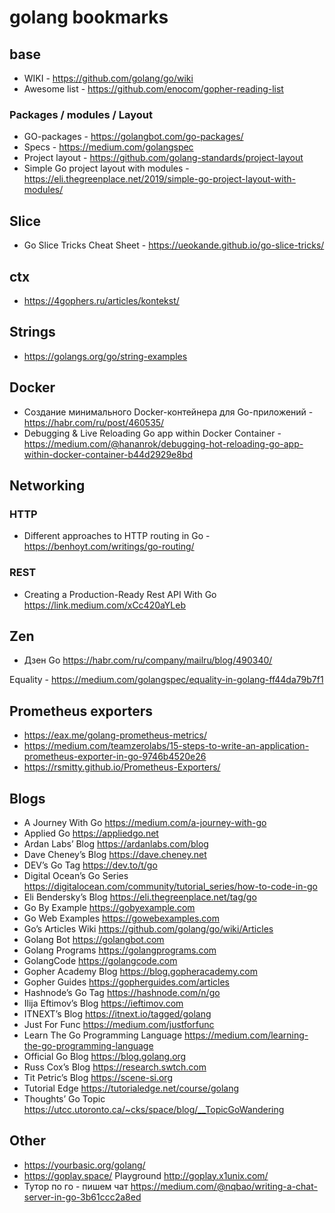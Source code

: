 # golang bookmarks

## base

- WIKI - https://github.com/golang/go/wiki
- Awesome list - https://github.com/enocom/gopher-reading-list

### Packages / modules / Layout

- GO-packages - https://golangbot.com/go-packages/
- Specs - https://medium.com/golangspec
- Project layout - https://github.com/golang-standards/project-layout
- Simple Go project layout with modules - https://eli.thegreenplace.net/2019/simple-go-project-layout-with-modules/

## Slice

- Go Slice Tricks Cheat Sheet - https://ueokande.github.io/go-slice-tricks/

## ctx

- https://4gophers.ru/articles/kontekst/

## Strings

- https://golangs.org/go/string-examples

## Docker

- Создание минимального Docker-контейнера для Go-приложений - https://habr.com/ru/post/460535/
- Debugging & Live Reloading Go app within Docker Container - https://medium.com/@hananrok/debugging-hot-reloading-go-app-within-docker-container-b44d2929e8bd

## Networking

### HTTP

- Different approaches to HTTP routing in Go - https://benhoyt.com/writings/go-routing/

### REST

- Creating a Production-Ready Rest API With Go https://link.medium.com/xCc420aYLeb

## Zen

- Дзен Go https://habr.com/ru/company/mailru/blog/490340/

Equality - https://medium.com/golangspec/equality-in-golang-ff44da79b7f1

## Prometheus exporters

- https://eax.me/golang-prometheus-metrics/
- https://medium.com/teamzerolabs/15-steps-to-write-an-application-prometheus-exporter-in-go-9746b4520e26
- https://rsmitty.github.io/Prometheus-Exporters/

## Blogs

- A Journey With Go https://medium.com/a-journey-with-go
- Applied Go https://appliedgo.net
- Ardan Labs’ Blog https://ardanlabs.com/blog
- Dave Cheney’s Blog https://dave.cheney.net
- DEV’s Go Tag https://dev.to/t/go
- Digital Ocean’s Go Series https://digitalocean.com/community/tutorial_series/how-to-code-in-go
- Eli Bendersky’s Blog https://eli.thegreenplace.net/tag/go
- Go By Example https://gobyexample.com
- Go Web Examples https://gowebexamples.com
- Go’s Articles Wiki https://github.com/golang/go/wiki/Articles
- Golang Bot https://golangbot.com
- Golang Programs https://golangprograms.com
- GolangCode https://golangcode.com
- Gopher Academy Blog https://blog.gopheracademy.com
- Gopher Guides https://gopherguides.com/articles
- Hashnode’s Go Tag https://hashnode.com/n/go
- Ilija Eftimov’s Blog https://ieftimov.com
- ITNEXT’s Blog https://itnext.io/tagged/golang
- Just For Func https://medium.com/justforfunc
- Learn The Go Programming Language https://medium.com/learning-the-go-programming-language
- Official Go Blog https://blog.golang.org
- Russ Cox’s Blog https://research.swtch.com
- Tit Petric’s Blog https://scene-si.org
- Tutorial Edge https://tutorialedge.net/course/golang
- Thoughts’ Go Topic https://utcc.utoronto.ca/~cks/space/blog/__TopicGoWandering

## Other
  - https://yourbasic.org/golang/
  - https://goplay.space/ Playground http://goplay.x1unix.com/
  - Тутор по го - пишем чат https://medium.com/@nqbao/writing-a-chat-server-in-go-3b61ccc2a8ed
